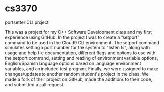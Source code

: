 # cs3370
portsetter CLI project

This was a project for my C++ Software Development class and my first experience using GitHub. In the project I was to create a "setport" command to be used in the Cloud9 CLI environment. The setport command simulates setting a port number for the system to "listen to", along with usage and help file documentation, different flags and options to use with the setport command, setting and reading of environment variable options, English/Spanish language options based on language environment variables, and an included test program. Finally, we were assigned to make changes/updates to another random student's project in the class. We made a fork of their project on GitHub, made the additions to their code, and submitted a pull request.
